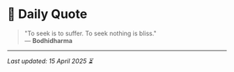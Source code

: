 # 📜 Daily Quote

> "To seek is to suffer. To seek nothing is bliss."  
> — **Bodhidharma**

---

_Last updated: 15 April 2025 ⏳_
